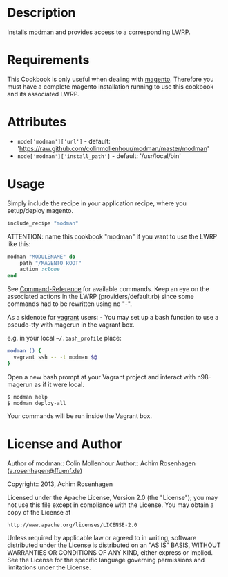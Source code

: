 Description
===========

Installs [modman](https://github.com/colinmollenhour/modman) and provides access to a corresponding LWRP.

Requirements
============

This Cookbook is only useful when dealing with [magento](http://www.magentocommerce.com/). Therefore you must have a complete magento installation running to use this cookbook and its associated LWRP.

Attributes
==========

* `node['modman']['url']` - default: 'https://raw.github.com/colinmollenhour/modman/master/modman'
* `node['modman']['install_path']` - default: '/usr/local/bin'

Usage
=====

Simply include the recipe in your application recipe, where you setup/deploy magento.
```ruby
include_recipe "modman"
```

ATTENTION: name this cookbook "modman" if you want to use the LWRP like this:
```ruby
modman "MODULENAME" do
	path "/MAGENTO_ROOT"
	action :clone
end
```

See [Command-Reference](https://github.com/colinmollenhour/modman) for available commands.
Keep an eye on the associated actions in the LWRP (providers/default.rb) since some commands had to be rewritten using no "-".

As a sidenote for [vagrant](http://www.vagrantup.com) users: - You may set up a bash function to use a pseudo-tty with magerun in the vagrant box.

e.g. in your local `~/.bash_profile` place:
```bash
modman () {
  vagrant ssh -- -t modman $@
}
```

Open a new bash prompt at your Vagrant project and interact with n98-magerun as if it were local.
```
$ modman help
$ modman deploy-all
```

Your commands will be run inside the Vagrant box.

License and Author
==================

Author of modman:: Colin Mollenhour
Author:: Achim Rosenhagen (<a.rosenhagen@ffuenf.de>)

Copyright:: 2013, Achim Rosenhagen

Licensed under the Apache License, Version 2.0 (the "License");
you may not use this file except in compliance with the License.
You may obtain a copy of the License at

    http://www.apache.org/licenses/LICENSE-2.0

Unless required by applicable law or agreed to in writing, software
distributed under the License is distributed on an "AS IS" BASIS,
WITHOUT WARRANTIES OR CONDITIONS OF ANY KIND, either express or implied.
See the License for the specific language governing permissions and
limitations under the License.